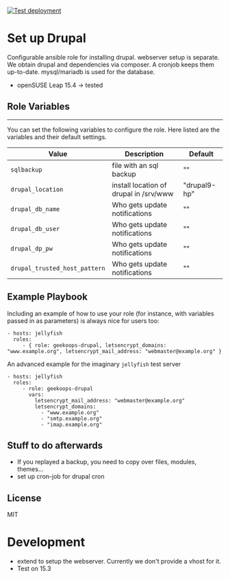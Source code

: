[![Test deployment](https://github.com/GeekOops/geekoops-letsencrypt-apache/actions/workflows/CI.yml/badge.svg)](https://github.com/GeekOops/geekoops-letsencrypt-apache/actions/workflows/CI.yml)

# Set up Drupal

Configurable ansible role for installing drupal. webserver setup is separate.
We obtain drupal and dependencies via composer. A cronjob keeps them up-to-date.
mysql/mariadb is used for the database.

- openSUSE Leap 15.4 -> tested

## Role Variables
--------------

You can set the following variables to configure the role. Here listed are the variables and their default settings.


| Value | Description | Default |
|-------|-------------|---------|
|`sqlbackup` | file with an sql backup | "" |
|`drupal_location` | install location of drupal in /srv/www | "drupal9-hp" |
|`drupal_db_name` | Who gets update notifications | "" |
|`drupal_db_user` | Who gets update notifications | "" |
|`drupal_dp_pw` | Who gets update notifications | "" |
|`drupal_trusted_host_pattern` | Who gets update notifications | "" |

## Example Playbook

Including an example of how to use your role (for instance, with variables passed in as parameters) is always nice for users too:

    - hosts: jellyfish
      roles:
         - { role: geekoops-drupal, letsencrypt_domains: "www.example.org", letsencrypt_mail_address: "webmaster@example.org" }

An advanced example for the imaginary `jellyfish` test server

    - hosts: jellyfish
      roles:
         - role: geekoops-drupal
           vars:
             letsencrypt_mail_address: "webmaster@example.org"
             letsencrypt_domains:
               - "www.example.org"
               - "smtp.example.org"
               - "imap.example.org"

## Stuff to do afterwards
- If you replayed a backup, you need to copy over files, modules, themes...
- set up cron-job for drupal cron

## License

MIT

# Development
- extend to setup the webserver. Currently we don't provide a vhost for it.
- Test on 15.3
